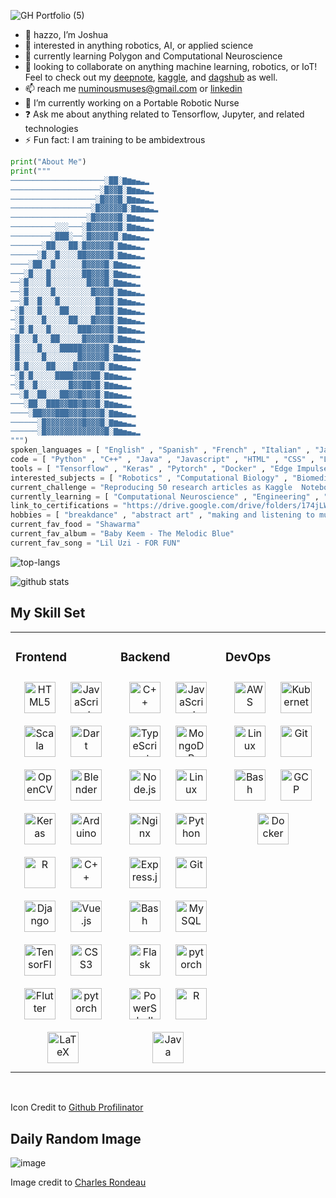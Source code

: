 ![GH Portfolio (5)](https://user-images.githubusercontent.com/103385201/184787777-42df00ff-8451-4510-978a-73098ddcdb31.png)

- 👋 hazzo, I’m Joshua
- 👀 interested in anything robotics, AI, or applied science
- 🌱 currently learning Polygon and Computational Neuroscience
- 💞️ looking to collaborate on anything machine learning, robotics, or IoT! Feel to check out my [deepnote](https://deepnote.com/@waterboy), [kaggle](https://www.kaggle.com/joshuaokolo/code), and [dagshub](https://dagshub.com/numinousmuses) as well.
- 📫 reach me numinousmuses@gmail.com or [linkedin](https://www.linkedin.com/in/joshua-okolo/)
- 🔭 I’m currently working on a Portable Robotic Nurse
- ❓ Ask me about anything related to Tensorflow, Jupyter, and related technologies
- ⚡ Fun fact: I am training to be ambidextrous

```python
print("About Me")
print("""
─────────────────────░██░▇▆▅▄▃▂
────────────────────░█▓▓█░▇▆▅▄▃▂
───────────────────░█▓▓▓█░▇▆▅▄▃▂
──────────────────░█▓▓▓▓▓█░▇▆▅▄▃▂
─────────────────░█▓▓▓▓▓█░▇▆▅▄▃▂
──────────░░░───░█▓▓▓▓▓▓█░▇▆▅▄▃▂
─────────░███░──░█▓▓▓▓▓█░▇▆▅▄▃▂
───────░██░░░██░█▓▓▓▓▓█░▇▆▅▄▃▂
──────░█░░█░░░░██▓▓▓▓▓█░▇▆▅▄▃▂
────░██░░█░░░░░░█▓▓▓▓█░▇▆▅▄▃▂
───░█░░░█░░░░░░░██▓▓▓█░▇▆▅▄▃▂
──░█░░░░█░░░░░░░░█▓▓▓█░▇▆▅▄▃▂
──░█░░░░░█░░░░░░░░█▓▓▓█░▇▆▅▄▃▂
──░█░░█░░░█░░░░░░░░█▓▓█░▇▆▅▄▃▂
─░█░░░█░░░░██░░░░░░█▓▓█░▇▆▅▄▃▂
─░█░░░░█░░░░░██░░░█▓▓▓█░▇▆▅▄▃▂
─░█░█░░░█░░░░░░███▓▓▓▓█░▇▆▅▄▃▂
░█░░░█░░░██░░░░░█▓▓▓▓▓█░▇▆▅▄▃▂
░█░░░░█░░░░█████▓▓▓▓▓█░▇▆▅▄▃▂
░█░░░░░█░░░░░░░█▓▓▓▓▓█░▇▆▅▄▃▂
░█░█░░░░██░░░░█▓▓▓▓▓█░▇▆▅▄▃▂
─░█░█░░░░░████▓▓▓▓██░▇▆▅▄▃▂
─░█░░█░░░░░░░█▓▓██▓█░▇▆▅▄▃▂
──░█░░██░░░██▓▓█▓▓▓█░▇▆▅▄▃▂
───░██░░███▓▓██▓█▓▓█░▇▆▅▄▃▂
────░██▓▓▓███▓▓▓█▓▓▓█░▇▆▅▄▃▂
──────░█▓▓▓▓▓▓▓▓█▓▓▓█░▇▆▅▄▃▂
──────░█▓▓▓▓▓▓▓▓▓▓▓▓▓█░▇▆▅▄▃▂
""")
spoken_languages = [ "English" , "Spanish" , "French" , "Italian" , "Japanese" ]
code = [ "Python" , "C++" , "Java" , "Javascript" , "HTML" , "CSS" , "Lua" ]
tools = [ "Tensorflow" , "Keras" , "Pytorch" , "Docker" , "Edge Impulse" , "Jupyter" ]
interested_subjects = [ "Robotics" , "Computational Biology" , "Biomedical Engineering" ]
current_challenge = "Reproducing 50 research articles as Kaggle  Notebooks"
currently_learning = [ "Computational Neuroscience" , "Engineering" , "Immunology" ]
link_to_certifications = "https://drive.google.com/drive/folders/174jLW0DQDmCBJWWPE8xvHyuS-CKZo7KL"
hobbies = [ "breakdance" , "abstract art" , "making and listening to music" , "learning languages" ]
current_fav_food = "Shawarma"
current_fav_album = "Baby Keem - The Melodic Blue"
current_fav_song = "Lil Uzi - FOR FUN"
```

![top-langs](https://github-readme-stats.vercel.app/api/top-langs?username=numinousmuses&show_icons=true&theme=radical) 

![github stats](https://github-readme-stats.vercel.app/api?username=numinousmuses&show_icons=true&theme=radical)
 
  


## My Skill Set  
<table><tr><td valign="top" width="33%">



### Frontend  
<div align="center">  
<a href="https://en.wikipedia.org/wiki/HTML5" target="_blank"><img style="margin: 10px" src="https://profilinator.rishav.dev/skills-assets/html5-original-wordmark.svg" alt="HTML5" height="50" /></a>  
<a href="https://www.javascript.com/" target="_blank"><img style="margin: 10px" src="https://profilinator.rishav.dev/skills-assets/javascript-original.svg" alt="JavaScript" height="50" /></a>  
<a href="https://www.scala-lang.org/" target="_blank"><img style="margin: 10px" src="https://profilinator.rishav.dev/skills-assets/scala-original-wordmark.svg" alt="Scala" height="50" /></a>  
<a href="https://dart.dev/" target="_blank"><img style="margin: 10px" src="https://profilinator.rishav.dev/skills-assets/dartlang-icon.svg" alt="Dart" height="50" /></a>  
<a href="https://opencv.org/" target="_blank"><img style="margin: 10px" src="https://profilinator.rishav.dev/skills-assets/opencv-icon.svg" alt="OpenCV" height="50" /></a>  
<a href="https://www.blender.org/" target="_blank"><img style="margin: 10px" src="https://profilinator.rishav.dev/skills-assets/blender_community_badge_white.svg" alt="Blender" height="50" /></a>  
<a href="https://keras.io/" target="_blank"><img style="margin: 10px" src="https://profilinator.rishav.dev/skills-assets/keras.png" alt="Keras" height="50" /></a>  
<a href="https://www.arduino.cc/" target="_blank"><img style="margin: 10px" src="https://profilinator.rishav.dev/skills-assets/arduino.png" alt="Arduino" height="50" /></a>  
<a href="https://www.r-project.org/" target="_blank"><img style="margin: 10px" src="https://profilinator.rishav.dev/skills-assets/r.svg" alt="R" height="50" /></a>  
<a href="https://www.cplusplus.com/" target="_blank"><img style="margin: 10px" src="https://profilinator.rishav.dev/skills-assets/cplusplus-original.svg" alt="C++" height="50" /></a>  
<a href="https://www.djangoproject.com/" target="_blank"><img style="margin: 10px" src="https://profilinator.rishav.dev/skills-assets/django-original.svg" alt="Django" height="50" /></a>  
<a href="https://vuejs.org/" target="_blank"><img style="margin: 10px" src="https://profilinator.rishav.dev/skills-assets/vuejs-original-wordmark.svg" alt="Vue.js" height="50" /></a>  
<a href="https://www.tensorflow.org/" target="_blank"><img style="margin: 10px" src="https://profilinator.rishav.dev/skills-assets/tensorflow-icon.svg" alt="TensorFlow" height="50" /></a>  
<a href="https://www.w3schools.com/css/" target="_blank"><img style="margin: 10px" src="https://profilinator.rishav.dev/skills-assets/css3-original-wordmark.svg" alt="CSS3" height="50" /></a>  
<a href="https://flutter.dev/" target="_blank"><img style="margin: 10px" src="https://profilinator.rishav.dev/skills-assets/flutterio-icon.svg" alt="Flutter" height="50" /></a>  
<a href="https://pytorch.org/" target="_blank"><img style="margin: 10px" src="https://profilinator.rishav.dev/skills-assets/pytorch-icon.svg" alt="pytorch" height="50" /></a>  
<a href="https://www.latex-project.org/" target="_blank"><img style="margin: 10px" src="https://profilinator.rishav.dev/skills-assets/latex.png" alt="LaTeX" height="50" /></a>  
</div>

</td><td valign="top" width="33%">



### Backend  
<div align="center">  
<a href="https://www.cplusplus.com/" target="_blank"><img style="margin: 10px" src="https://profilinator.rishav.dev/skills-assets/cplusplus-original.svg" alt="C++" height="50" /></a>  
<a href="https://www.javascript.com/" target="_blank"><img style="margin: 10px" src="https://profilinator.rishav.dev/skills-assets/javascript-original.svg" alt="JavaScript" height="50" /></a>  
<a href="https://www.typescriptlang.org/" target="_blank"><img style="margin: 10px" src="https://profilinator.rishav.dev/skills-assets/typescript-original.svg" alt="TypeScript" height="50" /></a>  
<a href="https://www.mongodb.com/" target="_blank"><img style="margin: 10px" src="https://profilinator.rishav.dev/skills-assets/mongodb-original-wordmark.svg" alt="MongoDB" height="50" /></a>  
<a href="https://nodejs.org/" target="_blank"><img style="margin: 10px" src="https://profilinator.rishav.dev/skills-assets/nodejs-original-wordmark.svg" alt="Node.js" height="50" /></a>  
<a href="https://www.linux.org/" target="_blank"><img style="margin: 10px" src="https://profilinator.rishav.dev/skills-assets/linux-original.svg" alt="Linux" height="50" /></a>  
<a href="https://www.nginx.com/" target="_blank"><img style="margin: 10px" src="https://profilinator.rishav.dev/skills-assets/nginx-original.svg" alt="Nginx" height="50" /></a>  
<a href="https://www.python.org/" target="_blank"><img style="margin: 10px" src="https://profilinator.rishav.dev/skills-assets/python-original.svg" alt="Python" height="50" /></a>  
<a href="https://expressjs.com/" target="_blank"><img style="margin: 10px" src="https://profilinator.rishav.dev/skills-assets/express-original-wordmark.svg" alt="Express.js" height="50" /></a>  
<a href="https://github.com/" target="_blank"><img style="margin: 10px" src="https://profilinator.rishav.dev/skills-assets/git-scm-icon.svg" alt="Git" height="50" /></a>  
<a href="https://www.gnu.org/software/bash/" target="_blank"><img style="margin: 10px" src="https://profilinator.rishav.dev/skills-assets/gnu_bash-icon.svg" alt="Bash" height="50" /></a>  
<a href="https://www.mysql.com/" target="_blank"><img style="margin: 10px" src="https://profilinator.rishav.dev/skills-assets/mysql-original-wordmark.svg" alt="MySQL" height="50" /></a>  
<a href="https://flask.palletsprojects.com/" target="_blank"><img style="margin: 10px" src="https://profilinator.rishav.dev/skills-assets/flask.png" alt="Flask" height="50" /></a>  
<a href="https://pytorch.org/" target="_blank"><img style="margin: 10px" src="https://profilinator.rishav.dev/skills-assets/pytorch-icon.svg" alt="pytorch" height="50" /></a>  
<a href="https://docs.microsoft.com/en-us/powershell/" target="_blank"><img style="margin: 10px" src="https://profilinator.rishav.dev/skills-assets/powershell.png" alt="PowerShell" height="50" /></a>  
<a href="https://www.r-project.org/" target="_blank"><img style="margin: 10px" src="https://profilinator.rishav.dev/skills-assets/r.svg" alt="R" height="50" /></a>  
<a href="https://www.java.com/" target="_blank"><img style="margin: 10px" src="https://profilinator.rishav.dev/skills-assets/java-original-wordmark.svg" alt="Java" height="50" /></a>  
</div>

</td><td valign="top" width="33%">



### DevOps  
<div align="center">  
<a href="https://angularjs.org/" target="_blank"><img style="margin: 10px" src="https://profilinator.rishav.dev/skills-assets/amazonwebservices-original-wordmark.svg" alt="AWS" height="50" /></a>  
<a href="https://kubernetes.io/" target="_blank"><img style="margin: 10px" src="https://profilinator.rishav.dev/skills-assets/kubernetes-icon.svg" alt="Kubernetes" height="50" /></a>  
<a href="https://www.linux.org/" target="_blank"><img style="margin: 10px" src="https://profilinator.rishav.dev/skills-assets/linux-original.svg" alt="Linux" height="50" /></a>  
<a href="https://github.com/" target="_blank"><img style="margin: 10px" src="https://profilinator.rishav.dev/skills-assets/git-scm-icon.svg" alt="Git" height="50" /></a>  
<a href="https://www.gnu.org/software/bash/" target="_blank"><img style="margin: 10px" src="https://profilinator.rishav.dev/skills-assets/gnu_bash-icon.svg" alt="Bash" height="50" /></a>  
<a href="https://cloud.google.com/" target="_blank"><img style="margin: 10px" src="https://profilinator.rishav.dev/skills-assets/google_cloud-icon.svg" alt="GCP" height="50" /></a>  
<a href="https://www.docker.com/" target="_blank"><img style="margin: 10px" src="https://profilinator.rishav.dev/skills-assets/docker-original-wordmark.svg" alt="Docker" height="50" /></a>  
</div>

</td></tr></table>  

<br/>  

</div>

Icon Credit to [Github Profilinator](https://profilinator.rishav.dev/)

## Daily Random Image
![image](https://user-images.githubusercontent.com/103385201/184786194-5776bc97-61cc-40d2-a648-d35a38b6318f.png)

Image credit to [Charles Rondeau](https://pixabay.com/users/charlesrondeau-1458430/)



<!---
numinousmuses/numinousmuses is a ✨ special ✨ repository because its `README.md` (this file) appears on your GitHub profile.
You can click the Preview link to take a look at your changes.
--->

